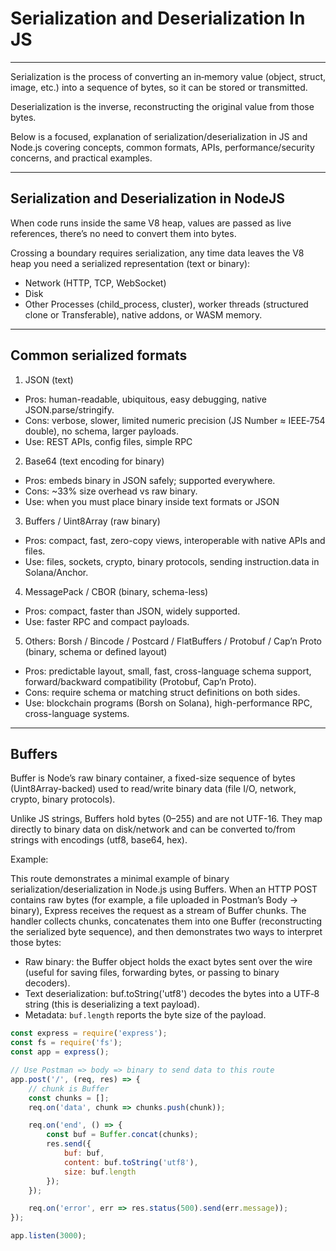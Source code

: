 # Serialization and Deserialization In JS

---

Serialization is the process of converting an in‑memory value (object, struct, image, etc.) into a sequence of bytes, so it can be stored or transmitted.

Deserialization is the inverse, reconstructing the original value from those bytes.

Below is a focused, explanation of serialization/deserialization in JS and Node.js covering concepts, common formats, APIs, performance/security concerns, and practical examples.

---

## Serialization and Deserialization in NodeJS

When code runs inside the same V8 heap, values are passed as live references, there’s no need to convert them into bytes.

Crossing a boundary requires serialization, any time data leaves the V8 heap you need a serialized representation (text or binary):
- Network (HTTP, TCP, WebSocket)
- Disk
- Other Processes (child_process, cluster), worker threads (structured clone or Transferable), native addons, or WASM memory.

---

## Common serialized formats

1. JSON (text)
- Pros: human-readable, ubiquitous, easy debugging, native JSON.parse/stringify.
- Cons: verbose, slower, limited numeric precision (JS Number ≈ IEEE‑754 double), no schema, larger payloads.
- Use: REST APIs, config files, simple RPC

2. Base64 (text encoding for binary)
- Pros: embeds binary in JSON safely; supported everywhere.
- Cons: ~33% size overhead vs raw binary.
- Use: when you must place binary inside text formats or JSON

3. Buffers / Uint8Array (raw binary)
- Pros: compact, fast, zero-copy views, interoperable with native APIs and files.
- Use: files, sockets, crypto, binary protocols, sending instruction.data in Solana/Anchor.

4. MessagePack / CBOR (binary, schema-less)
- Pros: compact, faster than JSON, widely supported.
- Use: faster RPC and compact payloads.

5. Others: Borsh / Bincode / Postcard / FlatBuffers / Protobuf / Cap’n Proto (binary, schema or defined layout)
- Pros: predictable layout, small, fast, cross-language schema support, forward/backward compatibility (Protobuf, Cap’n Proto).
- Cons: require schema or matching struct definitions on both sides.
- Use: blockchain programs (Borsh on Solana), high-performance RPC, cross-language systems.

---

## Buffers 

Buffer is Node’s raw binary container, a fixed-size sequence of bytes (Uint8Array-backed) used to read/write binary data (file I/O, network, crypto, binary protocols).

Unlike JS strings, Buffers hold bytes (0–255) and are not UTF-16. They map directly to binary data on disk/network and can be converted to/from strings with encodings (utf8, base64, hex).

Example:

This route demonstrates a minimal example of binary serialization/deserialization in Node.js using Buffers. When an HTTP POST contains raw bytes (for example, a file uploaded in Postman’s Body → binary), Express receives the request as a stream of Buffer chunks. The handler collects chunks, concatenates them into one Buffer (reconstructing the serialized byte sequence), and then demonstrates two ways to interpret those bytes:

- Raw binary: the Buffer object holds the exact bytes sent over the wire (useful for saving files, forwarding bytes, or passing to binary decoders).
- Text deserialization: buf.toString('utf8') decodes the bytes into a UTF‑8 string (this is deserializing a text payload).
- Metadata: `buf.length` reports the byte size of the payload.


```javascript
const express = require('express');
const fs = require('fs');
const app = express();

// Use Postman => body => binary to send data to this route
app.post('/', (req, res) => {
    // chunk is Buffer
    const chunks = [];
    req.on('data', chunk => chunks.push(chunk)); 

    req.on('end', () => {
        const buf = Buffer.concat(chunks);
        res.send({ 
            buf: buf, 
            content: buf.toString('utf8'),
            size: buf.length 
        });
    });

    req.on('error', err => res.status(500).send(err.message));
});

app.listen(3000);
```